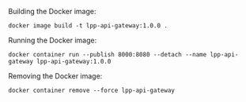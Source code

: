 Building the Docker image: 

`docker image build -t lpp-api-gateway:1.0.0 .`

Running the Docker image:

`docker container run --publish 8000:8080 --detach --name lpp-api-gateway lpp-api-gateway:1.0.0`

Removing the Docker image:

`docker container remove --force lpp-api-gateway`